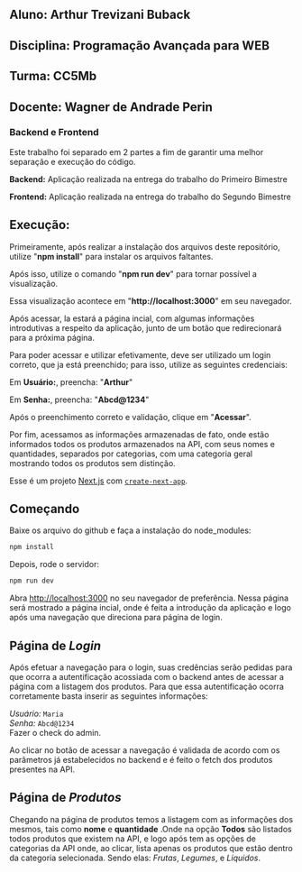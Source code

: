 ## Aluno: Arthur Trevizani Buback
## Disciplina: Programação Avançada para WEB
## Turma: CC5Mb
## Docente: Wagner de Andrade Perin

### Backend e Frontend
Este trabalho foi separado em 2 partes a fim de garantir uma melhor separação e execução do código.

**Backend:** Aplicação realizada na entrega do trabalho do Primeiro Bimestre

**Frontend:** Aplicação realizada na entrega do trabalho do Segundo Bimestre

## Execução:
Primeiramente, após realizar a instalação dos arquivos deste repositório, utilize "**npm install**" para instalar os arquivos faltantes.

Após isso, utilize o comando "**npm run dev**" para tornar possível a visualização.

Essa visualização acontece em "**http://localhost:3000**" em seu navegador.

Após acessar, la estará a página incial, com algumas informações introdutivas a respeito da aplicação, junto de um botão que redirecionará para a próxima página.

Para poder acessar e utilizar efetivamente, deve ser utilizado um login correto, que ja está preenchido; para isso, utilize as seguintes credenciais:

Em **Usuário:**, preencha: "**Arthur**"

Em **Senha:**, preencha: "**Abcd@1234**"

Após o preenchimento correto e validação, clique em "**Acessar**".

Por fim, acessamos as informações armazenadas de fato, onde estão informados todos os produtos armazenados na API, com seus nomes e quantidades, separados por categorias, com uma categoria geral mostrando todos os produtos sem distinção.










Esse é um projeto [Next.js](https://nextjs.org/) com [`create-next-app`](https://github.com/vercel/next.js/tree/canary/packages/create-next-app).

## Começando

Baixe os arquivo do github e faça a instalação do node_modules: 
```bash
npm install
```

Depois, rode o servidor:
```bash
npm run dev
```

Abra [http://localhost:3000](http://localhost:3000) no seu navegador de preferência. Nessa página será mostrado a página incial, onde é feita a introdução da aplicação e logo após uma navegação que direciona para página de login.

## Página de *Login*

Após efetuar a navegação para o login, suas credências serão pedidas para que ocorra a autentificação acossiada com o backend antes de acessar a página com a listagem dos produtos.
Para que essa autentificação ocorra corretamente basta inserir as seguintes informações:

*Usuário:* `Maria` <br>
*Senha:* `Abcd@1234` <br>
Fazer o check do admin. <br>

Ao clicar no botão de acessar a navegação é validada de acordo com os parâmetros já estabelecidos no backend e é feito o fetch dos produtos presentes na API.

## Página de *Produtos*
Chegando na página de produtos temos a listagem com as informações dos mesmos, tais como **nome** e **quantidade** .Onde na opção **Todos** são listados todos produtos que existem na API, e logo após tem as opções de categorias da API onde, ao clicar, lista apenas os produtos que estão dentro da categoria selecionada. Sendo elas: *Frutas*, *Legumes*, e *Liquidos*.
